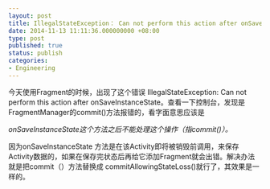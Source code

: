 ```yaml
---
layout: post
title: IllegalStateException： Can not perform this action after onSaveInstanceState
date: 2014-11-13 11:11:36.000000000 +08:00
type: post
published: true
status: publish
categories:
- Engineering
---
```

今天使用Fragment的时候，出现了这个错误 IllegalStateException: Can not perform this action after onSaveInstanceState。查看一下控制台，发现是FragmentManager的commit()方法报错的，看字面意思应该是

*onSaveInstanceState这个方法之后不能处理这个操作（指commit()）。*

因为onSaveInstanceState
方法是在该Activity即将被销毁前调用，来保存Activity数据的，如果在保存完状态后再给它添加Fragment就会出错。解决办法就是把commit（）方法替换成 commitAllowingStateLoss()就行了，其效果是一样的。